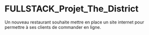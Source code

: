 # FULLSTACK_Projet_The_District
Un nouveau restaurant souhaite mettre en place un site internet pour permettre à ses clients de commander en ligne.
